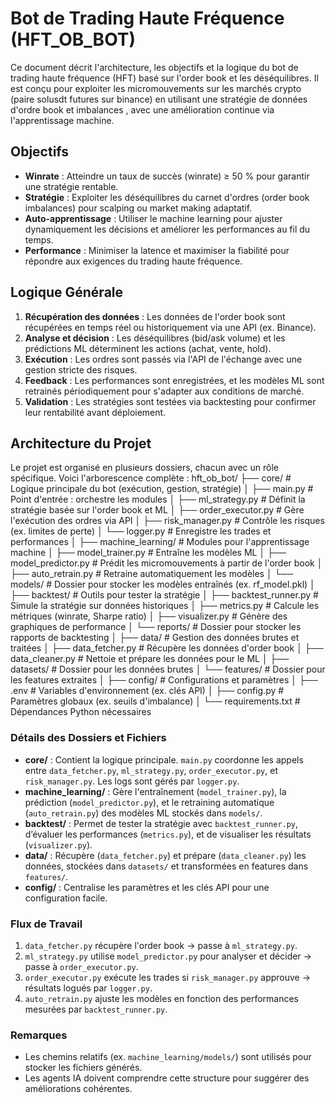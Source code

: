 # Bot de Trading Haute Fréquence (HFT_OB_BOT)

Ce document décrit l'architecture, les objectifs et la logique du bot de trading haute fréquence (HFT) basé sur l'order book et les déséquilibres. Il est conçu pour exploiter les micromouvements sur les marchés crypto (paire solusdt futures sur binance) en utilisant une stratégie de données d'ordre book et imbalances  , avec une amélioration continue via l'apprentissage machine.

## Objectifs
- **Winrate** : Atteindre un taux de succès (winrate) ≥ 50 % pour garantir une stratégie rentable.
- **Stratégie** : Exploiter les déséquilibres du carnet d'ordres (order book imbalances) pour scalping ou market making adaptatif.
- **Auto-apprentissage** : Utiliser le machine learning pour ajuster dynamiquement les décisions et améliorer les performances au fil du temps.
- **Performance** : Minimiser la latence et maximiser la fiabilité pour répondre aux exigences du trading haute fréquence.

## Logique Générale
1. **Récupération des données** : Les données de l'order book sont récupérées en temps réel ou historiquement via une API (ex. Binance).
2. **Analyse et décision** : Les déséquilibres (bid/ask volume) et les prédictions ML déterminent les actions (achat, vente, hold).
3. **Exécution** : Les ordres sont passés via l'API de l'échange avec une gestion stricte des risques.
4. **Feedback** : Les performances sont enregistrées, et les modèles ML sont retrainés périodiquement pour s'adapter aux conditions de marché.
5. **Validation** : Les stratégies sont testées via backtesting pour confirmer leur rentabilité avant déploiement.

## Architecture du Projet
Le projet est organisé en plusieurs dossiers, chacun avec un rôle spécifique. Voici l'arborescence complète :
hft_ob_bot/
├── core/                        # Logique principale du bot (exécution, gestion, stratégie)
│   ├── main.py                  # Point d'entrée : orchestre les modules
│   ├── ml_strategy.py           # Définit la stratégie basée sur l'order book et ML
│   ├── order_executor.py        # Gère l'exécution des ordres via API
│   ├── risk_manager.py          # Contrôle les risques (ex. limites de perte)
│   └── logger.py                # Enregistre les trades et performances
│
├── machine_learning/            # Modules pour l'apprentissage machine
│   ├── model_trainer.py         # Entraîne les modèles ML
│   ├── model_predictor.py       # Prédit les micromouvements à partir de l'order book
│   ├── auto_retrain.py          # Retraine automatiquement les modèles
│   └── models/                  # Dossier pour stocker les modèles entraînés (ex. rf_model.pkl)
│
├── backtest/                    # Outils pour tester la stratégie
│   ├── backtest_runner.py       # Simule la stratégie sur données historiques
│   ├── metrics.py               # Calcule les métriques (winrate, Sharpe ratio)
│   ├── visualizer.py            # Génère des graphiques de performance
│   └── reports/                 # Dossier pour stocker les rapports de backtesting
│
├── data/                        # Gestion des données brutes et traitées
│   ├── data_fetcher.py          # Récupère les données d'order book
│   ├── data_cleaner.py          # Nettoie et prépare les données pour le ML
│   ├── datasets/                # Dossier pour les données brutes
│   └── features/                # Dossier pour les features extraites
│
├── config/                      # Configurations et paramètres
│   ├── .env                     # Variables d'environnement (ex. clés API)
│   ├── config.py                # Paramètres globaux (ex. seuils d'imbalance)
│
└── requirements.txt             # Dépendances Python nécessaires


### Détails des Dossiers et Fichiers
- **core/** : Contient la logique principale. `main.py` coordonne les appels entre `data_fetcher.py`, `ml_strategy.py`, `order_executor.py`, et `risk_manager.py`. Les logs sont gérés par `logger.py`.
- **machine_learning/** : Gère l'entraînement (`model_trainer.py`), la prédiction (`model_predictor.py`), et le retraining automatique (`auto_retrain.py`) des modèles ML stockés dans `models/`.
- **backtest/** : Permet de tester la stratégie avec `backtest_runner.py`, d’évaluer les performances (`metrics.py`), et de visualiser les résultats (`visualizer.py`).
- **data/** : Récupère (`data_fetcher.py`) et prépare (`data_cleaner.py`) les données, stockées dans `datasets/` et transformées en features dans `features/`.
- **config/** : Centralise les paramètres et les clés API pour une configuration facile.

### Flux de Travail
1. `data_fetcher.py` récupère l'order book → passe à `ml_strategy.py`.
2. `ml_strategy.py` utilise `model_predictor.py` pour analyser et décider → passe à `order_executor.py`.
3. `order_executor.py` exécute les trades si `risk_manager.py` approuve → résultats logués par `logger.py`.
4. `auto_retrain.py` ajuste les modèles en fonction des performances mesurées par `backtest_runner.py`.

### Remarques
- Les chemins relatifs (ex. `machine_learning/models/`) sont utilisés pour stocker les fichiers générés.
- Les agents IA doivent comprendre cette structure pour suggérer des améliorations cohérentes.